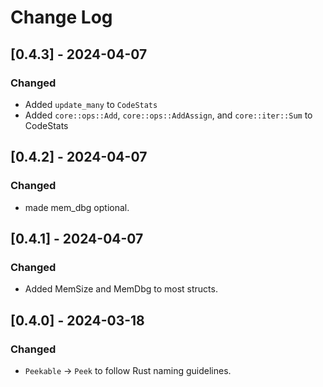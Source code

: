 # Change Log

## [0.4.3] - 2024-04-07

### Changed

* Added `update_many` to `CodeStats`
* Added `core::ops::Add`, `core::ops::AddAssign`, and `core::iter::Sum` to CodeStats

## [0.4.2] - 2024-04-07

### Changed

* made mem_dbg optional.


## [0.4.1] - 2024-04-07

### Changed

* Added MemSize and MemDbg to most structs.


## [0.4.0] - 2024-03-18

### Changed

* `Peekable` -> `Peek` to follow Rust naming guidelines.
